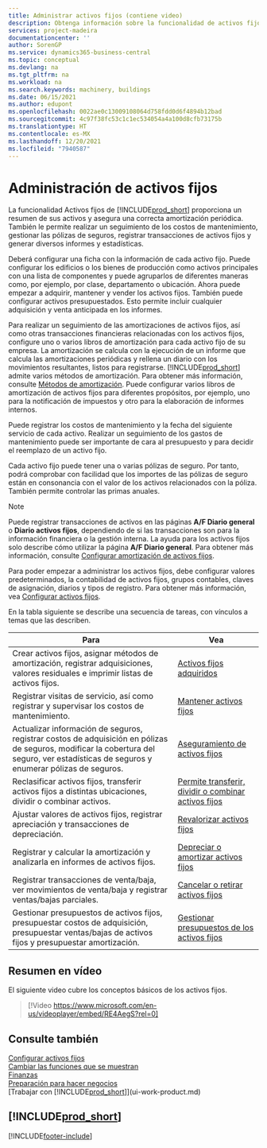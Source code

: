 ```yaml
---
title: Administrar activos fijos (contiene video)
description: Obtenga información sobre la funcionalidad de activos fijos y obtenga un resumen de cómo trabajar con activos fijos ya administrarlos.
services: project-madeira
documentationcenter: ''
author: SorenGP
ms.service: dynamics365-business-central
ms.topic: conceptual
ms.devlang: na
ms.tgt_pltfrm: na
ms.workload: na
ms.search.keywords: machinery, buildings
ms.date: 06/15/2021
ms.author: edupont
ms.openlocfilehash: 0022ae0c13009108064d758fdd0d6f4894b12bad
ms.sourcegitcommit: 4c97f38fc53c1c1ec534054a4a100d8cfb73175b
ms.translationtype: HT
ms.contentlocale: es-MX
ms.lasthandoff: 12/20/2021
ms.locfileid: "7940587"
---
```

# <a name="managing-fixed-assets"></a>Administración de activos fijos
La funcionalidad Activos fijos de [!INCLUDE[prod_short](includes/prod_short.md)] proporciona un resumen de sus activos y asegura una correcta amortización periódica. También le permite realizar un seguimiento de los costos de mantenimiento, gestionar las pólizas de seguros, registrar transacciones de activos fijos y generar diversos informes y estadísticas.

Deberá configurar una ficha con la información de cada activo fijo. Puede configurar los edificios o los bienes de producción como activos principales con una lista de componentes y puede agruparlos de diferentes maneras como, por ejemplo, por clase, departamento o ubicación. Ahora puede empezar a adquirir, mantener y vender los activos fijos. También puede configurar activos presupuestados. Esto permite incluir cualquier adquisición y venta anticipada en los informes.

Para realizar un seguimiento de las amortizaciones de activos fijos, así como otras transacciones financieras relacionadas con los activos fijos, configure uno o varios libros de amortización para cada activo fijo de su empresa. La amortización se calcula con la ejecución de un informe que calcula las amortizaciones periódicas y rellena un diario con los movimientos resultantes, listos para registrarse. [!INCLUDE[prod_short](includes/prod_short.md)] admite varios métodos de amortización. Para obtener más información, consulte [Métodos de amortización](fa-depreciation-methods.md). Puede configurar varios libros de amortización de activos fijos para diferentes propósitos, por ejemplo, uno para la notificación de impuestos y otro para la elaboración de informes internos.

Puede registrar los costos de mantenimiento y la fecha del siguiente servicio de cada activo. Realizar un seguimiento de los gastos de mantenimiento puede ser importante de cara al presupuesto y para decidir el reemplazo de un activo fijo.

Cada activo fijo puede tener una o varias pólizas de seguro. Por tanto, podrá comprobar con facilidad que los importes de las pólizas de seguro están en consonancia con el valor de los activos relacionados con la póliza. También permite controlar las primas anuales.

> [!NOTE]  
>   Puede registrar transacciones de activos en las páginas **A/F Diario general** o **Diario activos fijos**, dependiendo de si las transacciones son para la información financiera o la gestión interna. La ayuda para los activos fijos solo describe cómo utilizar la página **A/F Diario general**. Para obtener más información, consulte [Configurar amortización de activos fijos](fa-how-setup-depreciation.md).

Para poder empezar a administrar los activos fijos, debe configurar valores predeterminados, la contabilidad de activos fijos, grupos contables, claves de asignación, diarios y tipos de registro. Para obtener más información, vea [Configurar activos fijos](fa-setup.md).

En la tabla siguiente se describe una secuencia de tareas, con vínculos a temas que las describen.

| Para | Vea |
| --- | --- |
| Crear activos fijos, asignar métodos de amortización, registrar adquisiciones, valores residuales e imprimir listas de activos fijos. |[Activos fijos adquiridos](fa-how-acquire.md) |
| Registrar visitas de servicio, así como registrar y supervisar los costos de mantenimiento. |[Mantener activos fijos](fa-how-maintain.md) |
| Actualizar información de seguros, registrar costos de adquisición en pólizas de seguros, modificar la cobertura del seguro, ver estadísticas de seguros y enumerar pólizas de seguros. |[Aseguramiento de activos fijos](fa-how-insure.md) |
| Reclasificar activos fijos, transferir activos fijos a distintas ubicaciones, dividir o combinar activos. |[Permite transferir, dividir o combinar activos fijos](fa-how-trans-split-combine.md) |
| Ajustar valores de activos fijos, registrar apreciación y transacciones de depreciación. |[Revalorizar activos fijos](fa-how-revalue.md) |
| Registrar y calcular la amortización y analizarla en informes de activos fijos. |[Depreciar o amortizar activos fijos](fa-how-depreciate-amortize.md) |
| Registrar transacciones de venta/baja, ver movimientos de venta/baja y registrar ventas/bajas parciales. |[Cancelar o retirar activos fijos](fa-how-dispose-retire.md) |
| Gestionar presupuestos de activos fijos, presupuestar costos de adquisición, presupuestar ventas/bajas de activos fijos y presupuestar amortización. |[Gestionar presupuestos de los activos fijos](fa-how-manage-budgets.md) |

## <a name="video-overview"></a>Resumen en vídeo
El siguiente video cubre los conceptos básicos de los activos fijos.

> [!Video https://www.microsoft.com/en-us/videoplayer/embed/RE4AegS?rel=0]

## <a name="see-also"></a>Consulte también
[Configurar activos fijos](fa-setup.md)  
[Cambiar las funciones que se muestran](ui-experiences.md)  
[Finanzas](finance.md)  
[Preparación para hacer negocios](ui-get-ready-business.md)  
[Trabajar con [!INCLUDE[prod_short](includes/prod_short.md)]](ui-work-product.md)

## [!INCLUDE[prod_short](includes/free_trial_md.md)]  
 


[!INCLUDE[footer-include](includes/footer-banner.md)]